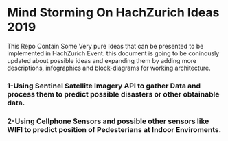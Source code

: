 # Mind Storming On HachZurich Ideas 2019
This Repo Contain Some Very pure Ideas that can be presented to be implemented in HachZurich Event.
this document is going to be coninously updated about possible ideas and expanding them by adding more descriptions, infographics and block-diagrams for working architecture.

### 1-Using Sentinel Satellite Imagery API to gather Data and process them to predict possible disasters or other obtainable data.




### 2-Using Cellphone Sensors and possible other sensors like WIFI to predict position of Pedesterians at Indoor Enviroments.
